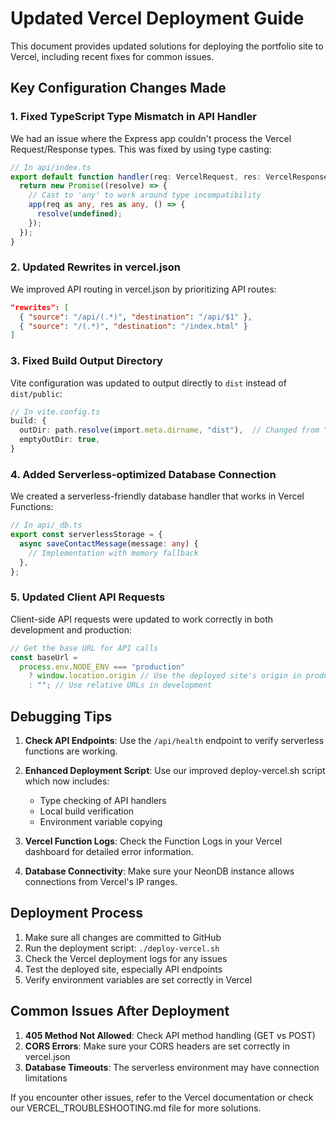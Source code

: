 # Updated Vercel Deployment Guide

This document provides updated solutions for deploying the portfolio site to Vercel, including recent fixes for common issues.

## Key Configuration Changes Made

### 1. Fixed TypeScript Type Mismatch in API Handler

We had an issue where the Express app couldn't process the Vercel Request/Response types. This was fixed by using type casting:

```typescript
// In api/index.ts
export default function handler(req: VercelRequest, res: VercelResponse) {
  return new Promise((resolve) => {
    // Cast to 'any' to work around type incompatibility
    app(req as any, res as any, () => {
      resolve(undefined);
    });
  });
}
```

### 2. Updated Rewrites in vercel.json

We improved API routing in vercel.json by prioritizing API routes:

```json
"rewrites": [
  { "source": "/api/(.*)", "destination": "/api/$1" },
  { "source": "/(.*)", "destination": "/index.html" }
]
```

### 3. Fixed Build Output Directory

Vite configuration was updated to output directly to `dist` instead of `dist/public`:

```typescript
// In vite.config.ts
build: {
  outDir: path.resolve(import.meta.dirname, "dist"),  // Changed from "dist/public"
  emptyOutDir: true,
}
```

### 4. Added Serverless-optimized Database Connection

We created a serverless-friendly database handler that works in Vercel Functions:

```typescript
// In api/_db.ts
export const serverlessStorage = {
  async saveContactMessage(message: any) {
    // Implementation with memory fallback
  },
};
```

### 5. Updated Client API Requests

Client-side API requests were updated to work correctly in both development and production:

```typescript
// Get the base URL for API calls
const baseUrl =
  process.env.NODE_ENV === "production"
    ? window.location.origin // Use the deployed site's origin in production
    : ""; // Use relative URLs in development
```

## Debugging Tips

1. **Check API Endpoints**: Use the `/api/health` endpoint to verify serverless functions are working.

2. **Enhanced Deployment Script**: Use our improved deploy-vercel.sh script which now includes:

   - Type checking of API handlers
   - Local build verification
   - Environment variable copying

3. **Vercel Function Logs**: Check the Function Logs in your Vercel dashboard for detailed error information.

4. **Database Connectivity**: Make sure your NeonDB instance allows connections from Vercel's IP ranges.

## Deployment Process

1. Make sure all changes are committed to GitHub
2. Run the deployment script: `./deploy-vercel.sh`
3. Check the Vercel deployment logs for any issues
4. Test the deployed site, especially API endpoints
5. Verify environment variables are set correctly in Vercel

## Common Issues After Deployment

1. **405 Method Not Allowed**: Check API method handling (GET vs POST)
2. **CORS Errors**: Make sure your CORS headers are set correctly in vercel.json
3. **Database Timeouts**: The serverless environment may have connection limitations

If you encounter other issues, refer to the Vercel documentation or check our VERCEL_TROUBLESHOOTING.md file for more solutions.
